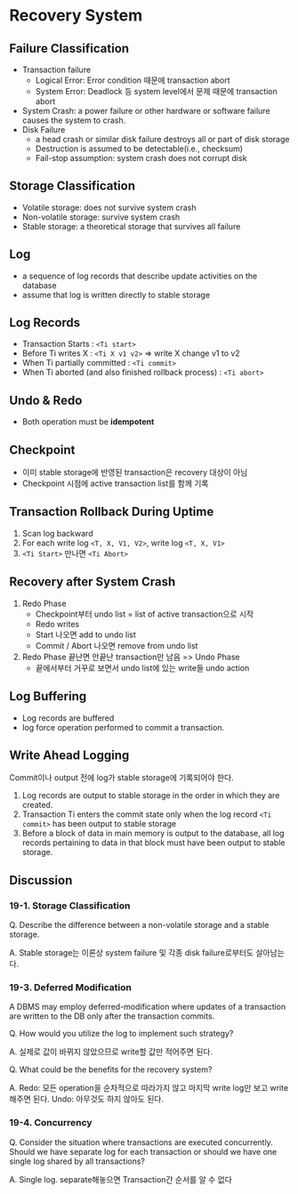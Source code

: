 # Recovery System

## Failure Classification

* Transaction failure
  * Logical Error: Error condition 때문에 transaction abort
  * System Error: Deadlock 등 system level에서 문제 때문에 transaction abort
* System Crash: a power failure or other hardware or software failure causes the system to crash.
* Disk Failure
  * a head crash or similar disk failure destroys all or part of disk storage
  * Destruction is assumed to be detectable(i.e., checksum)
  * Fail-stop assumption: system crash does not corrupt disk

## Storage Classification

* Volatile storage: does not survive system crash
* Non-volatile storage: survive system crash
* Stable storage: a theoretical storage that survives all failure

## Log

* a sequence of log records that describe update activities on the database
* assume that log is written directly to stable storage

## Log Records

* Transaction Starts : `<Ti start>`
* Before Ti writes X : `<Ti X v1 v2>` => write X change v1 to v2
* When Ti partially committed : `<Ti commit>`
* When Ti aborted (and also finished rollback process) : `<Ti abort>`

## Undo & Redo

* Both operation must be **idempotent**

## Checkpoint

* 이미 stable storage에 반영된 transaction은 recovery 대상이 아님
* Checkpoint 시점에 active transaction list를 함께 기록

## Transaction Rollback During Uptime

1. Scan log backward
2. For each write log `<T, X, V1, V2>`, write log `<T, X, V1>`
3. `<Ti Start>` 만나면 `<Ti Abort>`

## Recovery after System Crash

1. Redo Phase
    * Checkpoint부터 undo list = list of active transaction으로 시작
    * Redo writes
    * Start 나오면 add to undo list
    * Commit / Abort 나오면 remove from undo list
2. Redo Phase 끝난면 안끝난 transaction만 남음 => Undo Phase
    * 끝에서부터 거꾸로 보면서 undo list에 있는 write들 undo action

## Log Buffering

* Log records are buffered
* log force operation performed to commit a transaction.

## Write Ahead Logging

Commit이나 output 전에 log가 stable storage에 기록되어야 한다.

1. Log records are output to stable storage in the order in which they are created.
2. Transaction Ti enters the commit state only when the log record `<Ti commit>` has been output to stable storage
3. Before a block of data in main memory is output to the database, all log records pertaining to data in that block must have been output to stable storage.

## Discussion

### 19-1. Storage Classification

Q. Describe the difference between a non-volatile storage and a stable storage.

A. Stable storage는 이론상 system failure 및 각종 disk failure로부터도 살아남는다.

### 19-3. Deferred Modification

A DBMS may employ deferred-modification where updates of a transaction are written to the DB only after the transaction commits.

Q. How would you utilize the log to implement such strategy?

A. 실제로 값이 바뀌지 않았으므로 write할 값만 적어주면 된다.

Q. What could be the benefits for the recovery system?

A. Redo: 모든 operation을 순차적으로 따라가지 않고 마지막 write log만 보고 write 해주면 된다. Undo: 아무것도 하지 않아도 된다.

### 19-4. Concurrency

Q. Consider the situation where transactions are executed concurrently.
Should we have separate log for each transaction or should we have one single log shared by all transactions?

A. Single log. separate해놓으면 Transaction간 순서를 알 수 없다

